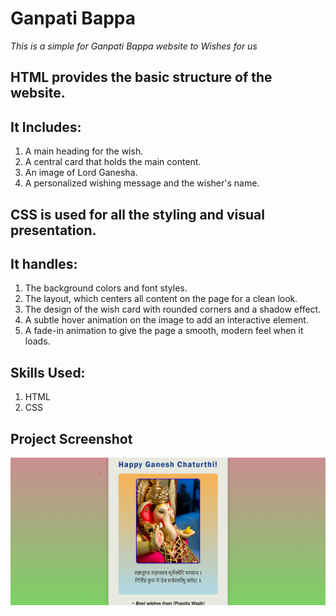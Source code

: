 # Ganpati Bappa 

*This is a simple for Ganpati Bappa website to Wishes for us*

## HTML provides the basic structure of the website.
## It Includes:
1) A main heading for the wish.
2) A central card that holds the main content.
3) An image of Lord Ganesha.
4) A personalized wishing message and the wisher's name.

## CSS is used for all the styling and visual presentation.
## It handles:

1) The background colors and font styles.
2) The layout, which centers all content on the page for a clean look.
3) The design of the wish card with rounded corners and a shadow effect.
4) A subtle hover animation on the image to add an interactive element.
5) A fade-in animation to give the page a smooth, modern feel when it loads.

## Skills Used:
1) HTML
2) CSS

## Project Screenshot
![Ganpati Bappa Wishes Website Screenshot](Ganpati%20Bappa%20Output%20.png)



